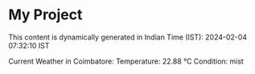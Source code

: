 # My Project

This content is dynamically generated in Indian Time (IST): 2024-02-04 07:32:10 IST


Current Weather in Coimbatore:
Temperature: 22.88 °C
Condition: mist
